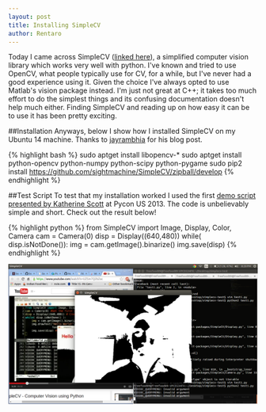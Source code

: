 ```yaml
---
layout: post
title: Installing SimpleCV
author: Rentaro
---
```

Today I came across SimpleCV ([linked here](http://simplecv.org/)), a simplified computer vision library which works very well with python. I've known and tried to use OpenCV, what people typically use for CV, for a while, but I've never had a good experience using it. Given the choice I've always opted to use Matlab's vision package instead. I'm just not great at C++; it takes too much effort to do the simplest things and its confusing documentation doesn't help much either. Finding SimpleCV and reading up on how easy it can be to use it has been pretty exciting. 

##Installation
Anyways, below I show how I installed SimpleCV on my Ubuntu 14 machine. Thanks to [jayrambhia](http://jayrambhia.wordpress.com/2012/05/02/install-opencv-2-3-1-and-simplecv-in-ubuntu-12-04-precise-pangolin-arch-linux/) for his blog post.

{% highlight bash %}
sudo aptget install libopencv-*
sudo aptget install python-opencv python-numpy python-scipy python-pygame
sudo pip2 install https://github.com/sightmachine/SimpleCV/zipball/develop
{% endhighlight %}

##Test Script
To test that my installation worked I used the first [demo script presented by Katherine Scott](https://www.youtube.com/watch?v=UZSm7Q2bZoc) at Pycon US 2013. The code is unbelievably simple and short. Check out the result below!

{% highlight python %}
from SimpleCV import Image, Display, Color, Camera
cam = Camera(0)
disp = Display((640,480))
while( disp.isNotDone()):
    img = cam.getImage().binarize()
    img.save(disp)
{% endhighlight %}

![image](/img/2014-12-19-simplecv-test1.png)


